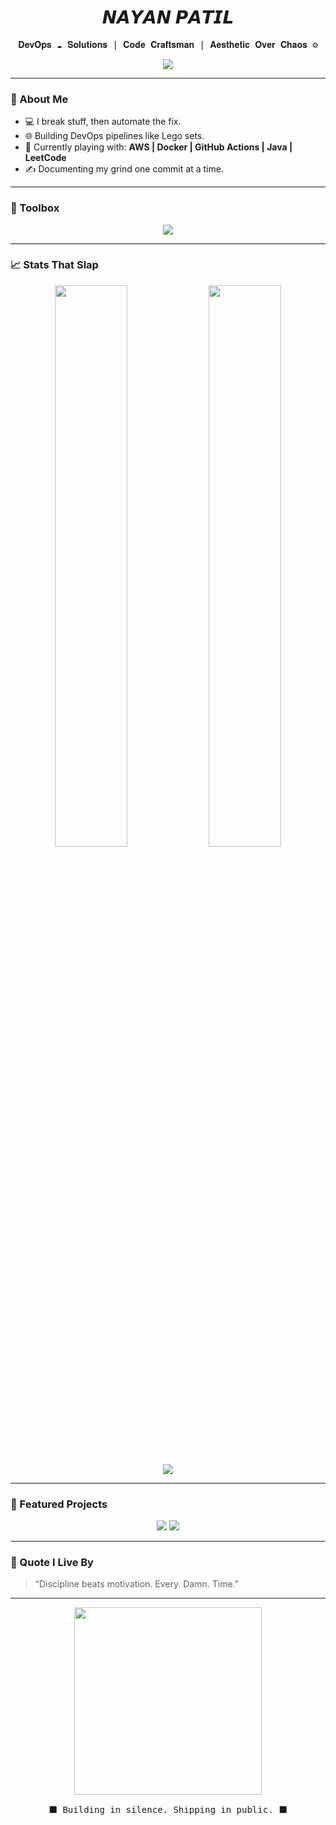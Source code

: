 <h1 align="center">𝙉𝘼𝙔𝘼𝙉 𝙋𝘼𝙏𝙄𝙇</h1>
<p align="center">
  <samp>
    𝐃𝐞𝐯𝐎𝐩𝐬 ☁️ 𝐒𝐨𝐥𝐮𝐭𝐢𝐨𝐧𝐬 | 𝐂𝐨𝐝𝐞 𝐂𝐫𝐚𝐟𝐭𝐬𝐦𝐚𝐧 | 𝐀𝐞𝐬𝐭𝐡𝐞𝐭𝐢𝐜 𝐎𝐯𝐞𝐫 𝐂𝐡𝐚𝐨𝐬 ⚙️
  </samp>
</p>

<p align="center">
  <img src="https://readme-typing-svg.demolab.com?font=Fira+Code&weight=500&size=20&pause=1000&center=true&vCenter=true&width=500&lines=Building+Infra+That+Doesn't+Break.;Writing+Code+That+Doesn't+Cry.;Learning+Relentlessly+Every+Day.">
</p>

---

### 🧭 About Me

- 💻 I break stuff, then automate the fix.
- 🌐 Building DevOps pipelines like Lego sets.
- 🧪 Currently playing with: **AWS | Docker | GitHub Actions | Java | LeetCode**
- ✍️ Documenting my grind one commit at a time.

---

### 🧰 Toolbox

<p align="center">
  <img src="https://skillicons.dev/icons?i=aws,docker,kubernetes,linux,bash,git,github,githubactions,html,css,js,java,py,vscode,postman" />
</p>

---

### 📈 Stats That Slap

<p align="center">
  <img width="48%" src="https://github-readme-stats.vercel.app/api?username=nayanpatil&show_icons=true&theme=onedark&hide_border=true&count_private=true" />
  <img width="48%" src="https://github-readme-streak-stats.herokuapp.com?user=nayanpatil&theme=onedark&hide_border=true" />
</p>

<p align="center">
  <img src="https://github-readme-activity-graph.vercel.app/graph?username=nayanpatil&theme=react-dark&hide_border=true" />
</p>

---

### 📂 Featured Projects

<p align="center">
  <img src="https://github-profile-summary-cards.vercel.app/api/cards/repos-per-language?username=nayanpatil&theme=radical" />
  <img src="https://github-profile-summary-cards.vercel.app/api/cards/most-commit-language?username=nayanpatil&theme=radical" />
</p>

---

### 🧠 Quote I Live By

> “Discipline beats motivation. Every. Damn. Time.”

---

<p align="center">
  <img src="https://raw.githubusercontent.com/rahulbanerjee26/githubProfileReadmeGenerator/main/gifs/code.gif" width="300" />
</p>

<p align="center">
  <samp>⬛ Building in silence. Shipping in public. ⬛</samp>
</p>
